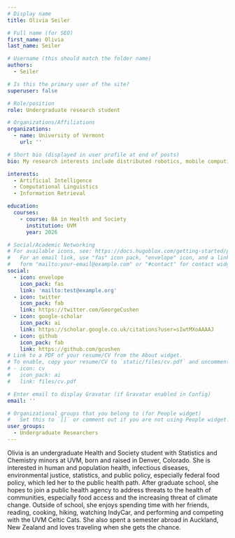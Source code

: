 ```yaml
---
# Display name
title: Olivia Seiler

# Full name (for SEO)
first_name: Olivia
last_name: Seiler

# Username (this should match the folder name)
authors:
  - Seiler

# Is this the primary user of the site?
superuser: false

# Role/position
role: Undergraduate research student

# Organizations/Affiliations
organizations:
  - name: University of Vermont
    url: ''

# Short bio (displayed in user profile at end of posts)
bio: My research interests include distributed robotics, mobile computing and programmable matter.

interests:
  - Artificial Intelligence
  - Computational Linguistics
  - Information Retrieval

education:
  courses:
    - course: BA in Health and Society
      institution: UVM
      year: 2026

# Social/Academic Networking
# For available icons, see: https://docs.hugoblox.com/getting-started/page-builder/#icons
#   For an email link, use "fas" icon pack, "envelope" icon, and a link in the
#   form "mailto:your-email@example.com" or "#contact" for contact widget.
social:
  - icon: envelope
    icon_pack: fas
    link: 'mailto:test@example.org'
  - icon: twitter
    icon_pack: fab
    link: https://twitter.com/GeorgeCushen
  - icon: google-scholar
    icon_pack: ai
    link: https://scholar.google.co.uk/citations?user=sIwtMXoAAAAJ
  - icon: github
    icon_pack: fab
    link: https://github.com/gcushen
# Link to a PDF of your resume/CV from the About widget.
# To enable, copy your resume/CV to `static/files/cv.pdf` and uncomment the lines below.
# - icon: cv
#   icon_pack: ai
#   link: files/cv.pdf

# Enter email to display Gravatar (if Gravatar enabled in Config)
email: ''

# Organizational groups that you belong to (for People widget)
#   Set this to `[]` or comment out if you are not using People widget.
user_groups:
  - Undergraduate Researchers
---
```


Olivia is an undergraduate Health and Society student with Statistics and Chemistry minors at UVM, born and raised in Denver, Colorado. She is interested in human and population health, infectious diseases, environmental justice, statistics, and public policy, especially federal food policy, which led her to the public health path. After graduate school, she hopes to join a public health agency to address threats to the health of communities, especially food access and the increasing threat of climate change. Outside of school, she enjoys spending time with her friends, reading, cooking, hiking, watching IndyCar, and performing and competing with the UVM Celtic Cats. She also spent a semester abroad in Auckland, New Zealand and loves traveling when she gets the chance.
